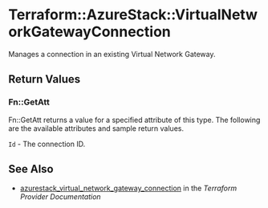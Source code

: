 # Terraform::AzureStack::VirtualNetworkGatewayConnection

Manages a connection in an existing Virtual Network Gateway.

## Return Values

### Fn::GetAtt

Fn::GetAtt returns a value for a specified attribute of this type. The following are the available attributes and sample return values.

`Id` - The connection ID.

## See Also

* [azurestack_virtual_network_gateway_connection](https://www.terraform.io/docs/providers/azurestack/r/virtual_network_gateway_connection.html) in the _Terraform Provider Documentation_